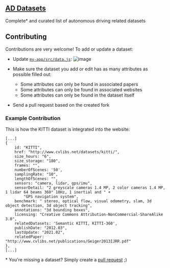 ## [AD Datasets](https://ad-datasets.com)

Complete* and curated list of autonomous driving related datasets

## Contributing

Contributions are very welcome! To add or update a dataset:

- Update [`my-app/src/data.js`](https://github.com/daniel-bogdoll/ad-datasets/blob/main/my-app/src/data.js):
![image](https://user-images.githubusercontent.com/19552411/135491523-0a9299b2-4e71-45fa-9808-f9b13b0fb7fd.png)

- Make sure the dataset you add or edit has as many attributes as possible filled out:
    + Some attributes can only be found in associated papers
    + Some attributes can only be found in associated websites
    + Some attributes can only be found in the dataset itself
- Send a pull request based on the created fork

### Example Contribution
This is how the KITTI dataset is integrated into the website:
```
[...]
{
    id: "KITTI",                                        
    href: "http://www.cvlibs.net/datasets/kitti/",      
    size_hours: "6",                                    
    size_storage: "180",                                
    frames: "",                                             
    numberOfScenes: '50',                               
    samplingRate: "10",                                 
    lengthOfScenes: "",                                 
    sensors: "camera, lidar, gps/imu",                  
    sensorDetail: "2 greyscale cameras 1.4 MP, 2 color cameras 1.4 MP, 1 lidar 64 beams 360° 10Hz, 1 inertial and " +
        "GPS navigation system",
    benchmark: " stereo, optical flow, visual odometry, slam, 3d object detection, 3d object tracking",
    annotations: "3d bounding boxes",
    licensing: "Creative Commons Attribution-NonCommercial-ShareAlike 3.0",
    relatedDatasets: 'Semantic KITTI, KITTI-360',
    publishDate: "2012.03",
    lastUpdate: "2021.02",
    relatedPaper: "http://www.cvlibs.net/publications/Geiger2013IJRR.pdf"
},
[...]
```
\* You're missing a dataset? Simply create a [pull request](https://github.com/daniel-bogdoll/ad-datasets/blob/main/my-app/src/data.js) ;)
